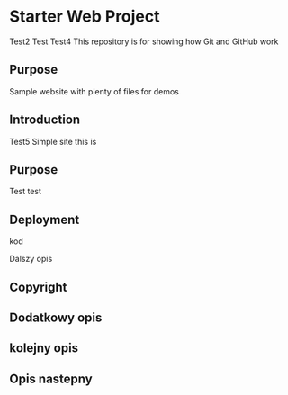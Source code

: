 # Starter Web Project
Test2
Test
Test4
This repository is for showing how Git and GitHub work

## Purpose

Sample website with plenty of files for demos

## Introduction
Test5
Simple site this is

## Purpose

Test test

## Deployment

kod

Dalszy opis

## Copyright

## Dodatkowy opis

## kolejny opis

## Opis nastepny
